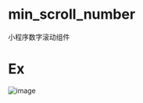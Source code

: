 # min_scroll_number
小程序数字滚动组件

# Ex

![image](http://192.144.137.133:8088/file/bfa443c0-cac9-48ea-818e-8c375d48022cWeChat_20201026113635.gif)
